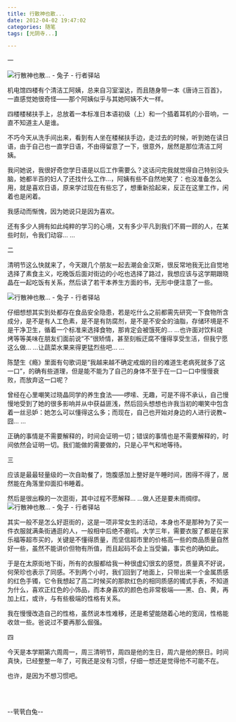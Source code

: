 ```yaml
---
title: 行散神也散...
date: 2012-04-02 19:47:02
categories: 随笔
tags: [光阴寺...]

---
```

一

![行散神也散... - 兔子 - 行者驿站](2584784711151322012.jpg)

机电馆四楼有个清洁工阿姨，总来自习室溜达，而且随身带一本《唐诗三百首》，一直感觉她很奇怪——那个阿姨似乎与其她阿姨不大一样。

四楼楼梯扶手上，总放着一本标准日本语初级（上）和一个插着耳机的小音响，一直不知道主人是谁。

不巧今天从洗手间出来，看到有人坐在楼梯扶手边，走过去的时候，听到她在读日语，由于自己也一直学日语，不由得留意了一下，很意外，居然是那位清洁工阿姨。

我问她说，我很好奇您学日语是以后工作需要么？这话问完我就觉得自己特别没头脑，她都半百的妇人了还找什么工作…，阿姨有些不自然地笑了：也没准备怎么用，就是喜欢日语，原来学过现在有些忘了，想重新拾起来，反正在这里工作，闲着也是闲着。

我感动而惭愧，因为她说只是因为喜欢。

还有多少人拥有如此纯粹的学习的心境，又有多少平凡到我们不屑一顾的人，在某些时刻，令我们动容… …

二

清明节这么快就来了，今天跟几个朋友一起去潮会金汉斯，很反常地我无比自觉地选择了素食主义，吃晚饭后面对街边的小吃也选择了路过，我想应该与这学期跟晓晶在一起吃饭有关系，然后读了若干本养生方面的书，无形中便注意了一些。

![行散神也散... - 兔子 - 行者驿站](2584784711151322012.jpg)

仔细想想其实到处都存在食品安全隐患，若是吃什么之前都需先研究一下食物所含成分，是不是有人工色素，是不是有防腐剂，是不是不安全的油脂，存储环境是不是干净卫生，循着一个标准来选择食物，那肯定会被饿死的… …也许面对饮料烧烤等等美味在朋友们面前说“不”很矫情，甚至刻板迂腐不懂得享受生活，但我宁愿这么做… …让蔬菜水果来得更猛烈些吧… …

陈楚生《瘾》里面有句歌词是“我越来越不确定戒烟的目的难道生老病死就多了这一口”，的确有些道理，但是能不能为了自己的身体不至于在一口一口中慢慢衰败，而放弃这一口呢？

曾经在心里嘲笑过晓晶同学的养生食法——啰嗦、无趣，可是不得不承认，自己慢慢地受到了她的很多影响并从中获益匪浅，然后回头想想也许我当初的嘲笑中包含着一丝忌妒：她怎么可以懂得这么多；而现在，自己也开始对身边的人进行说教~囧… …

正确的事情是不需要解释的，时间会证明一切；错误的事情也是不需要解释的，时间依然会证明一切。我们能做的需要做的，只是心平气和地等待。

三 

应该是最最轻量级的一次自助餐了，饱腹感加上整好是午睡时间，困得不得了，居然能在角落里仰面扣书睡着。

然后是很出糗的一次逛街，其中过程不愿解释… …做人还是要未雨绸缪。![行散神也散... - 兔子 - 行者驿站](2584784711151322012.jpg)

其实一般不是怎么好逛街的，这是一项非常女生的活动，本身也不是那种为了买一件衣服就满条街通逛的人，一般相中后绝不磨叽。大学三年，需要衣服了都是在家乐福等超市买的，关键是不懂得质量，而坚信超市里的价格高一些的商品质量自然好一些，虽然不能讲价但物有所值，而且起码不会上当受骗，事实也的确如此。

于是在太原街地下街，所有的衣服都给我一种很虚幻很玄的感觉，质量真不好说，何荣珍也表示了同感。不到两个小时，我们回到了地面上，只带出来一个金属质感的红色手镯，它令我想起了高二时候买的那款红色的相同质感的镯式手表，不知道为什么，喜欢正红色的小饰品，而本身喜欢的颜色也非常极端——黑、白、黄，再加上红，或许，与有些极端的性格有关系。

我在慢慢改造自己的性格，虽然说本性难移，还是希望能随着心地的宽阔，性格能收敛一些。爸说过不要再那么倔强。

四 

今天是本学期第六周周一，周三清明节，周四是他的生日，周六是他的祭日。时间真快，已经整整一年了，可我还是没有习惯，仔细一想还是觉得他不可能不在。

也许，是因为不想习惯吧。

<br /><br />

--茕茕白兔--